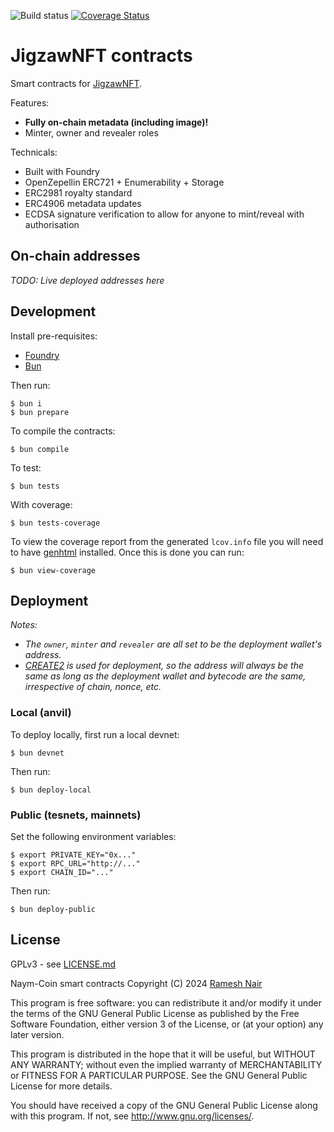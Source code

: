 ![Build status](https://github.com/JigzawNFT/contracts/actions/workflows/ci.yml/badge.svg?branch=master)
[![Coverage Status](https://coveralls.io/repos/github/JigzawNFT/contracts/badge.svg?t=wvNXqi)](https://coveralls.io/github/JigzawNFT/contracts)

# JigzawNFT contracts

Smart contracts for [JigzawNFT](https://jigzaw.xyz).

Features:

* **Fully on-chain metadata (including image)!**
* Minter, owner and revealer roles

Technicals:

* Built with Foundry
* OpenZepellin ERC721 + Enumerability + Storage
* ERC2981 royalty standard
* ERC4906 metadata updates
* ECDSA signature verification to allow for anyone to mint/reveal with authorisation

## On-chain addresses

_TODO: Live deployed addresses here_

## Development

Install pre-requisites:

* [Foundry](https://book.getfoundry.sh/)
* [Bun](https://bun.sh/)

Then run:

```shell
$ bun i
$ bun prepare
```

To compile the contracts:

```shell
$ bun compile
```

To test:

```shell
$ bun tests
```

With coverage:

```shell
$ bun tests-coverage
```

To view the coverage report from the generated `lcov.info` file you will need to have [genhtml](https://command-not-found.com/genhtml) installed. Once this is done you can run:

```shell
$ bun view-coverage
```


## Deployment

_Notes:_

* _The `owner`, `minter` and `revealer` are all set to be the deployment wallet's address._
* _[CREATE2](https://book.getfoundry.sh/tutorials/create2-tutorial) is used for deployment, so the address will always be the same as long as the deployment wallet and bytecode are the same, irrespective of chain, nonce, etc._

### Local (anvil)

To deploy locally, first run a local devnet:

```shell
$ bun devnet
```

Then run:

```shell
$ bun deploy-local
```

### Public (tesnets, mainnets)

Set the following environment variables:

```shell
$ export PRIVATE_KEY="0x..."
$ export RPC_URL="http://..."
$ export CHAIN_ID="..."
```

Then run:

```shell
$ bun deploy-public
```

## License

GPLv3 - see [LICENSE.md](LICENSE.md)

Naym-Coin smart contracts
Copyright (C) 2024  [Ramesh Nair](https://hiddentao.com)

This program is free software: you can redistribute it and/or modify
it under the terms of the GNU General Public License as published by
the Free Software Foundation, either version 3 of the License, or
(at your option) any later version.

This program is distributed in the hope that it will be useful,
but WITHOUT ANY WARRANTY; without even the implied warranty of
MERCHANTABILITY or FITNESS FOR A PARTICULAR PURPOSE.  See the
GNU General Public License for more details.

You should have received a copy of the GNU General Public License
along with this program.  If not, see <http://www.gnu.org/licenses/>.
